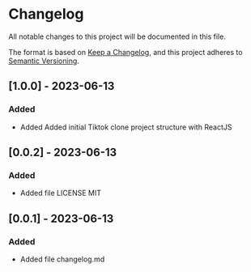 # Changelog

All notable changes to this project will be documented in this file.

The format is based on [Keep a Changelog](https://keepachangelog.com/en/1.0.0/),
and this project adheres to [Semantic Versioning](https://semver.org/spec/v2.0.0.html).

## [1.0.0] - 2023-06-13

### Added

- Added Added initial Tiktok clone project structure with ReactJS

## [0.0.2] - 2023-06-13

### Added

- Added file LICENSE MIT

## [0.0.1] - 2023-06-13

### Added

- Added file changelog.md
